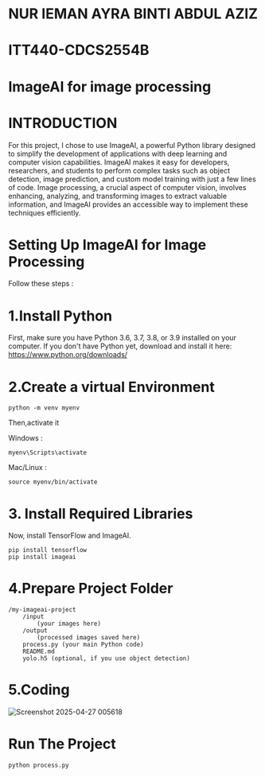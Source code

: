 # NUR IEMAN AYRA BINTI ABDUL AZIZ
# ITT440-CDCS2554B

# ImageAI for image processing


# INTRODUCTION
For this project, I chose to use ImageAI, a powerful Python library designed to simplify the development of applications with deep learning and computer vision capabilities. ImageAI makes it easy for developers, researchers, and students to perform complex tasks such as object detection, image prediction, and custom model training with just a few lines of code. Image processing, a crucial aspect of computer vision, involves enhancing, analyzing, and transforming images to extract valuable information, and ImageAI provides an accessible way to implement these techniques efficiently.

# Setting Up ImageAI for Image Processing
Follow these steps :

# 1.Install Python
First, make sure you have Python 3.6, 3.7, 3.8, or 3.9 installed on your computer.
If you don't have Python yet, download and install it here: https://www.python.org/downloads/

# 2.Create a virtual Environment
```
python -m venv myenv
```

Then,activate it

Windows : 
```
myenv\Scripts\activate
```
Mac/Linux :
```
source myenv/bin/activate
```
# 3. Install Required Libraries
Now, install TensorFlow and ImageAI.
```
pip install tensorflow
pip install imageai 
```

# 4.Prepare Project Folder
```
/my-imageai-project
    /input
        (your images here)
    /output
        (processed images saved here)
    process.py (your main Python code)
    README.md
    yolo.h5 (optional, if you use object detection)
```

# 5.Coding
![Screenshot 2025-04-27 005618](https://github.com/user-attachments/assets/65eb9a99-4c0f-47af-b72b-e4f8a9f8a90f)

# Run The Project
```
python process.py
```

